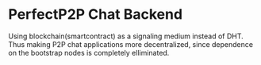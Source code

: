 # PerfectP2P Chat Backend

Using blockchain(smartcontract) as a signaling medium instead of DHT. Thus making P2P chat applications more decentralized, since dependence on the bootstrap nodes is completely elliminated.
